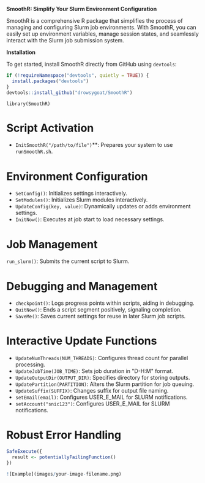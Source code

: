 **SmoothR: Simplify Your Slurm Environment Configuration**

SmoothR is a comprehensive R package that simplifies the process of managing and configuring Slurm job environments. With SmoothR, you can easily set up environment variables, manage session states, and seamlessly interact with the Slurm job submission system.

**Installation**

To get started, install SmoothR directly from GitHub using `devtools`:

```r
if (!requireNamespace("devtools", quietly = TRUE)) {
  install.packages("devtools")
}
devtools::install_github("drowsygoat/SmoothR")
```

```
library(SmoothR)
```

# Script Activation

- `InitSmoothR("/path/to/file")`**: Prepares your system to use `runSmoothR.sh`.

# Environment Configuration

- `SetConfig()`: Initializes settings interactively.
- `SetModules()`: Initializes Slurm modules interactively.
- `UpdateConfig(key, value)`: Dynamically updates or adds environment settings.
- `InitNow()`: Executes at job start to load necessary settings.

# Job Management

`run_slurm()`: Submits the current script to Slurm.

# Debugging and Management

- `checkpoint()`: Logs progress points within scripts, aiding in debugging.
- `QuitNow()`: Ends a script segment positively, signaling completion.
- `SaveMe()`: Saves current settings for reuse in later Slurm job scripts.

# Interactive Update Functions

- `UpdateNumThreads(NUM_THREADS)`: Configures thread count for parallel processing.
- `UpdateJobTime(JOB_TIME)`: Sets job duration in "D-H:M" format.
- `UpdateOutputDir(OUTPUT_DIR)`: Specifies directory for storing outputs.
- `UpdatePartition(PARTITION)`: Alters the Slurm partition for job queuing.
- `UpdateSuffix(SUFFIX)`: Changes suffix for output file naming.
- `setEmail(email)`: Configures USER_E_MAIL for SLURM notifications.
- `setAccount("snic123")`: Configures USER_E_MAIL for SLURM notifications.

# Robust Error Handling

```R
SafeExecute({
  result <- potentiallyFailingFunction()
})

![Example](images/your-image-filename.png)